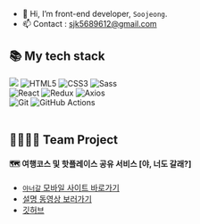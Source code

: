 - 👋 Hi, I’m front-end developer, `Soojeong`.
- 📫 Contact : sjk5689612@gmail.com

## 📚 My tech stack 
<div display=flex>
<img src="https://img.shields.io/badge/javascript-F7DF1E?style=for-the-badge&logo=javascript&logoColor=black">
<img alt="HTML5" src ="https://img.shields.io/badge/HTML5-E34F26.svg?&style=for-the-badge&logo=HTML5&logoColor=white"/>
<img alt="CSS3" src ="https://img.shields.io/badge/CSS3-1572B6.svg?&style=for-the-badge&logo=CSS3&logoColor=white"/>
<img alt="Sass" src ="https://img.shields.io/badge/Sass-CC6699.svg?&style=for-the-badge&logo=Sass&logoColor=white"/>
</div>
<div display=flex>
<img alt="React" src ="https://img.shields.io/badge/React-61DAFB.svg?&style=for-the-badge&logo=React&logoColor=black"/>
<img alt="Redux" src ="https://img.shields.io/badge/Redux-764ABC.svg?&style=for-the-badge&logo=Redux&logoColor=black"/>
<img alt="Axios" src ="https://img.shields.io/badge/Axios-6F02B5.svg?&style=for-the-badge&logo=Axios&logoColor=white"/>
</div>
<div display=flex>
<img alt="Git" src ="https://img.shields.io/badge/Git-F05032.svg?&style=for-the-badge&logo=Git&logoColor=white"/>
<img alt="GitHub Actions" src ="https://img.shields.io/badge/GitHub Actions-2088FF.svg?&style=for-the-badge&logo=GitHub Actions&logoColor=white"/>
</div>
<br/>
<!---
soojeongkimkr/soojeongkimkr is a ✨ special ✨ repository because its `README.md` (this file) appears on your GitHub profile.
You can click the Preview link to take a look at your changes.
--->

## 👫🧑‍🤝‍🧑 Team Project
<div display=flex>

#### 🗺 여행코스 및 핫플레이스 공유 서비스 [야, 너도 갈래?]
* [`야너갈` 모바일 사이트 바로가기](http://www.yaneogal)<br/>
* [설명 동영상 보러가기](http://www.yaneogal)<br/>
* [깃허브](https://github.com/hanghae99-final-6/FE/blob/master/README.md)<br/>

</div>
